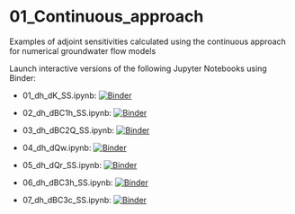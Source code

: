 # 01_Continuous_approach
Examples of adjoint sensitivities calculated using the continuous approach for numerical groundwater flow models

Launch interactive versions of the following Jupyter Notebooks using Binder:

- 01_dh_dK_SS.ipynb: [![Binder](https://mybinder.org/badge_logo.svg)](https://mybinder.org/v2/gh/christurnadge/03_First_order_adjoint_sensitivity/master/?filepath=01_Numerical_examples%2F01_Continuous_approach%2F01_dh_dK_SS.ipynb)

- 02_dh_dBC1h_SS.ipynb: [![Binder](https://mybinder.org/badge_logo.svg)](https://mybinder.org/v2/gh/christurnadge/03_First_order_adjoint_sensitivity/master/?filepath=01_Numerical_examples%2F01_Continuous_approach%2F02_dh_dBC1h_SS.ipynb)

- 03_dh_dBC2Q_SS.ipynb: [![Binder](https://mybinder.org/badge_logo.svg)](https://mybinder.org/v2/gh/christurnadge/03_First_order_adjoint_sensitivity/master/?filepath=01_Numerical_examples%2F01_Continuous_approach%2F03_dh_dBC2Q_SS.ipynb)

- 04_dh_dQw.ipynb: [![Binder](https://mybinder.org/badge_logo.svg)](https://mybinder.org/v2/gh/christurnadge/03_First_order_adjoint_sensitivity/master/?filepath=01_Numerical_examples%2F01_Continuous_approach%2F04_dh_dQw_SS.ipynb)

- 05_dh_dQr_SS.ipynb: [![Binder](https://mybinder.org/badge_logo.svg)](https://mybinder.org/v2/gh/christurnadge/03_First_order_adjoint_sensitivity/master/?filepath=01_Numerical_examples%2F01_Continuous_approach%2F05_dh_dQr_SS.ipynb)

- 06_dh_dBC3h_SS.ipynb: [![Binder](https://mybinder.org/badge_logo.svg)](https://mybinder.org/v2/gh/christurnadge/03_First_order_adjoint_sensitivity/master/?filepath=01_Numerical_examples%2F01_Continuous_approach%2F06_dh_dBC3h_SS.ipynb)

- 07_dh_dBC3c_SS.ipynb: [![Binder](https://mybinder.org/badge_logo.svg)](https://mybinder.org/v2/gh/christurnadge/03_First_order_adjoint_sensitivity/master/?filepath=01_Numerical_examples%2F01_Continuous_approach%2F07_dBC3c_SS.ipynb)
